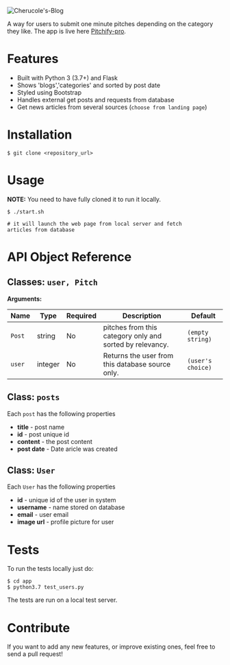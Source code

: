 ![Cherucole's-Blog](https://www.lifesafar.com/wp-content/uploads/2018/01/blog.jpg)

A way for users to submit one minute pitches depending on the category they like.
The app is live here [Pitchify-pro](https://cherucole-blog.herokuapp.com/).


Features
========

- Built with Python 3 (3.7+) and Flask
- Shows 'blogs','categories' and sorted by post date
- Styled using Bootstrap
- Handles external get posts and requests from database
- Get news articles from several sources (`choose from landing page`)


Installation
========

    $ git clone <repository_url>


Usage
========

**NOTE:** You need to have fully cloned it to run it locally.


    $ ./start.sh 

    # it will launch the web page from local server and fetch 
    articles from database


API Object Reference
========

## Classes: `user, Pitch`


**Arguments:**

| Name | Type | Required | Description | Default |
| ---- | ---- | -------- | ----------- | ------- |
| `Post` | string | No | pitches from this category only and sorted by relevancy. | `(empty string)`  |
| `user` | integer | No | Returns the user from this database source only. | `(user's choice)` |



## Class: `posts`

Each `post` has the following properties

- **title** - post name
- **id** - post unique id
- **content** - the post content
- **post date** - Date aricle was created

## Class: `User`

Each `User` has the following properties

- **id** - unique id of the user in system
- **username** - name stored on database
- **email** - user email
- **image url** - profile picture for user

Tests
========

To run the tests locally just do:

    $ cd app
    $ python3.7 test_users.py


The tests are run on a local test server.

Contribute
========

If you want to add any new features, or improve existing ones, feel free to send a pull request!
